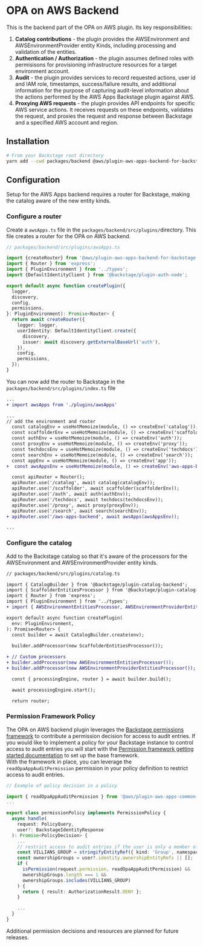 <!-- 
Copyright Amazon.com, Inc. or its affiliates. All Rights Reserved.
SPDX-License-Identifier: Apache-2.0 
-->
# OPA on AWS Backend

This is the backend part of the OPA on AWS plugin.  Its key responsibilities:

1. **Catalog contributions** - the plugin provides the AWSEnvironment and AWSEnvironmentProvider entity Kinds, including processing and validation of the entities.
2. **Authentication / Authorization** - the plugin assumes defined roles with permisisons for provisioning infrastructure resources for a target environment account.
3. **Audit** - the plugin provides services to record requested actions, user id and IAM role, timestamps, success/failure results, and additional information for the purpose of capturing audit-level information about the actions performed by the AWS Apps Backstage plugin against AWS.
4. **Proxying AWS requests** - the plugin provides API endpoints for specific AWS service actions.  It receives requests on these endpoints, validates the request, and proxies the request and response between Backstage and a specified AWS account and region.

## Installation

```sh
# From your Backstage root directory
yarn add --cwd packages/backend @aws/plugin-aws-apps-backend-for-backstage@0.2.0
```

## Configuration

Setup for the AWS Apps backend requires a router for Backstage, making the catalog aware of the new entity kinds.

### Configure a router

Create a `awsApps.ts` file in the `packages/backend/src/plugins/`directory.  This file creates a router for the OPA on AWS backend.

```ts
// packages/backend/src/plugins/awsApps.ts

import {createRouter} from '@aws/plugin-aws-apps-backend-for-backstage'
import { Router } from 'express';
import { PluginEnvironment } from '../types';
import {DefaultIdentityClient } from '@backstage/plugin-auth-node';

export default async function createPlugin({
  logger,
  discovery,
  config,
  permissions,
}: PluginEnvironment): Promise<Router> {
  return await createRouter({
    logger: logger,
    userIdentity: DefaultIdentityClient.create({
      discovery,
      issuer: await discovery.getExternalBaseUrl('auth'),
    }),
    config,
    permissions,
  });
}
```

You can now add the router to Backstage in the `packages/backend/src/plugins/index.ts` file

```diff
...
+ import awsApps from './plugins/awsApps'

...
// add the environment and router
  const catalogEnv = useHotMemoize(module, () => createEnv('catalog'));
  const scaffolderEnv = useHotMemoize(module, () => createEnv('scaffolder'));
  const authEnv = useHotMemoize(module, () => createEnv('auth'));
  const proxyEnv = useHotMemoize(module, () => createEnv('proxy'));
  const techdocsEnv = useHotMemoize(module, () => createEnv('techdocs'));
  const searchEnv = useHotMemoize(module, () => createEnv('search'));
  const appEnv = useHotMemoize(module, () => createEnv('app'));
+  const awsAppsEnv = useHotMemoize(module, () => createEnv('aws-apps-backend'));

  const apiRouter = Router();
  apiRouter.use('/catalog', await catalog(catalogEnv));
  apiRouter.use('/scaffolder', await scaffolder(scaffolderEnv));
  apiRouter.use('/auth', await auth(authEnv));
  apiRouter.use('/techdocs', await techdocs(techdocsEnv));
  apiRouter.use('/proxy', await proxy(proxyEnv));
  apiRouter.use('/search', await search(searchEnv));
+ apiRouter.use('/aws-apps-backend', await awsApps(awsAppsEnv));

...
```

### Configure the catalog

Add to the Backstage catalog so that it's aware of the processors for the AWSEnvironment and AWSEnvironmentProvider entity kinds.

```diff
// packages/backend/src/plugins/catalog.ts

import { CatalogBuilder } from '@backstage/plugin-catalog-backend';
import { ScaffolderEntitiesProcessor } from '@backstage/plugin-catalog-backend-module-scaffolder-entity-model';
import { Router } from 'express';
import { PluginEnvironment } from '../types';
+ import { AWSEnvironmentEntitiesProcessor, AWSEnvironmentProviderEntitiesProcessor} from '@aws/plugin-aws-apps-backend-for-backstage';

export default async function createPlugin(
  env: PluginEnvironment,
): Promise<Router> {
  const builder = await CatalogBuilder.create(env);
  
  builder.addProcessor(new ScaffolderEntitiesProcessor());

+ // Custom processors
+ builder.addProcessor(new AWSEnvironmentEntitiesProcessor());
+ builder.addProcessor(new AWSEnvironmentProviderEntitiesProcessor());

  const { processingEngine, router } = await builder.build();

  await processingEngine.start();

  return router;
```

### Permission Framework Policy

The OPA on AWS backend plugin leverages the [Backstage permissions framework](https://backstage.io/docs/permissions/overview) to contribute a permission decision for access to audit entries.  If you would like to implement a policy for your Backstage instance to control access to audit entries you will start with the [Permission framework getting started documentation](https://backstage.io/docs/permissions/getting-started) to set up the base framework.  
With the framework in place, you can leverage the `readOpaAppAuditPermission` permission in your policy definition to restrict access to audit entries.

```ts
// Example of policy decision in a policy

import { readOpaAppAuditPermission } from '@aws/plugin-aws-apps-common-for-backstage';
...

export class permissionPolicy implements PermissionPolicy {
  async handle(
    request: PolicyQuery,
    user?: BackstageIdentityResponse
  ): Promise<PolicyDecision> {
    ...
    // restrict access to audit entries if the user is only a member of the Villians group
    const VILLIANS_GROUP = stringifyEntityRef({ kind: 'Group', namespace: DEFAULT_NAMESPACE, name: "villians" });
    const ownershipGroups = user?.identity.ownershipEntityRefs || [];
    if (
      isPermission(request.permission, readOpaAppAuditPermission) && 
      ownershipGroups.length === 1 && 
      ownershipGroups.includes(VILLIANS_GROUP)
    ) {
      return { result: AuthorizationResult.DENY };
    }

    ...
  }
}

```

Additional permission decisions and resources are planned for future releases.